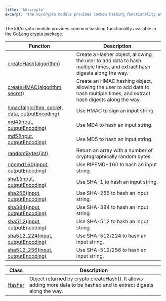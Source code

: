 ```yaml
---
title: 'k6/crypto'
excerpt: 'The k6/crypto module provides common hashing functionality available in the GoLang crypto.'
---
```


The k6/crypto module provides common hashing functionality available in the GoLang [crypto](https://golang.org/pkg/crypto/) package.

| Function                                                                                                                   | Description                                                                                                                  |
| -------------------------------------------------------------------------------------------------------------------------- | ---------------------------------------------------------------------------------------------------------------------------- |
| [createHash(algorithm)](/javascript-api/v0.32/k6-crypto/createhash-algorithm)                                              | Create a Hasher object, allowing the user to add data to hash multiple times, and extract hash digests along the way.        |
| [createHMAC(algorithm, secret)](/javascript-api/v0.32/k6-crypto/createhmac-algorithm-secret)                               | Create an HMAC hashing object, allowing the user to add data to hash multiple times, and extract hash digests along the way. |
| [hmac(algorithm, secret, data, outputEncoding)](/javascript-api/v0.32/k6-crypto/hmac-algorithm-secret-data-outputencoding) | Use HMAC to sign an input string.                                                                                            |
| [md4(input, outputEncoding)](/javascript-api/v0.32/k6-crypto/md4-input-outputencoding)                                     | Use MD4 to hash an input string.                                                                                             |
| [md5(input, outputEncoding)](/javascript-api/v0.32/k6-crypto/md5-input-outputencoding)                                     | Use MD5 to hash an input string.                                                                                             |
| [randomBytes(int)](/javascript-api/v0.32/k6-crypto/randombytes-int)                                                        | Return an array with a number of cryptographically random bytes.                                                             |
| [ripemd160(input, outputEncoding)](/javascript-api/v0.32/k6-crypto/ripemd160-input-outputencoding)                         | Use RIPEMD-160 to hash an input string.                                                                                      |
| [sha1(input, outputEncoding)](/javascript-api/v0.32/k6-crypto/sha1-input-outputencoding)                                   | Use SHA-1 to hash an input string.                                                                                           |
| [sha256(input, outputEncoding)](/javascript-api/v0.32/k6-crypto/sha256-input-outputencoding)                               | Use SHA-256 to hash an input string.                                                                                         |
| [sha384(input, outputEncoding)](/javascript-api/v0.32/k6-crypto/sha384-input-outputencoding)                               | Use SHA-384 to hash an input string.                                                                                         |
| [sha512(input, outputEncoding)](/javascript-api/v0.32/k6-crypto/sha512-input-outputencoding)                               | Use SHA-512 to hash an input string.                                                                                         |
| [sha512_224(input, outputEncoding)](/javascript-api/v0.32/k6-crypto/sha512_224-input-outputencoding)                       | Use SHA-512/224 to hash an input string.                                                                                     |
| [sha512_256(input, outputEncoding)](/javascript-api/v0.32/k6-crypto/sha512_256-input-outputencoding)                       | Use SHA-512/256 to hash an input string.                                                                                     |

| Class                                            | Description                                                                                                                                                                   |
| ------------------------------------------------ | ----------------------------------------------------------------------------------------------------------------------------------------------------------------------------- |
| [Hasher](/javascript-api/v0.32/k6-crypto/hasher) | Object returned by [crypto.createHash()](/javascript-api/v0.32/k6-crypto/createhash-algorithm). It allows adding more data to be hashed and to extract digests along the way. |
